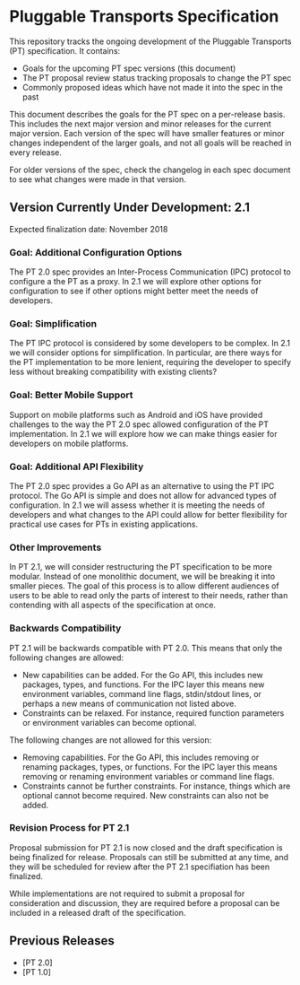 # Pluggable Transports Specification

This repository tracks the ongoing development of the Pluggable Transports (PT) specification. It contains:

* Goals for the upcoming PT spec versions (this document)
* The PT proposal review status tracking proposals to change the PT spec
* Commonly proposed ideas which have not made it into the spec in the past

This document describes the goals for the PT spec on a per-release basis. This includes the next major
version and minor releases for the current major version. Each version of the spec will have smaller
features or minor changes independent of the larger goals, and not all goals will be reached in every
release.

For older versions of the spec, check the changelog in each spec document to see what changes were made in that version.

## Version Currently Under Development: 2.1

Expected finalization date: November 2018

### Goal: Additional Configuration Options

The PT 2.0 spec provides an Inter-Process Communication (IPC) protocol to configure a the PT as a proxy.
In 2.1 we will explore other options for configuration to see if other options might better meet the
needs of developers.

### Goal: Simplification

The PT IPC protocol is considered by some developers to be complex. In 2.1 we will consider options for
simplification. In particular, are there ways for the PT implementation to be more lenient, requiring
the developer to specify less without breaking compatibility with existing clients?

### Goal: Better Mobile Support

Support on mobile platforms such as Android and iOS have provided challenges to the way the PT 2.0 spec
allowed configuration of the PT implementation. In 2.1 we will explore how we can make things easier
for developers on mobile platforms.

### Goal: Additional API Flexibility

The PT 2.0 spec provides a Go API as an alternative to using the PT IPC protocol. The Go API is simple
and does not allow for advanced types of configuration. In 2.1 we will assess whether it is meeting the
needs of developers and what changes to the API could allow for better flexibility for practical use
cases for PTs in existing applications.

### Other Improvements

In PT 2.1, we will consider restructuring the PT specification to be more modular. Instead of one monolithic
document, we will be breaking it into smaller pieces. The goal of this process is to allow different
audiences of users to be able to read only the parts of interest to their needs, rather than contending
with all aspects of the specification at once.

### Backwards Compatibility

PT 2.1 will be backwards compatible with PT 2.0. This means that only the following changes are allowed:

- New capabilities can be added. For the Go API, this includes new packages, types, and functions. For the IPC layer this means new environment variables, command line flags, stdin/stdout lines, or perhaps a new means of communication not listed above.
- Constraints can be relaxed. For instance, required function parameters or environment variables can become optional.

The following changes are not allowed for this version:
- Removing capabilities. For the Go API, this includes removing or renaming packages, types, or functions. For the IPC layer this means removing or renaming environment variables or command line flags.
- Constraints cannot be further constraints. For instance, things which are optional cannot become required. New constraints can also not be added.

### Revision Process for PT 2.1

Proposal submission for PT 2.1 is now closed and the draft specification is being finalized for release. Proposals can still be submitted at any time, and they will be scheduled for review after the PT 2.1 specifiation has been finalized.

While implementations are not required to submit a proposal for consideration and discussion, they are required before a proposal can be included in a released draft of the specification.

## Previous Releases

* [PT 2.0]
* [PT 1.0]
